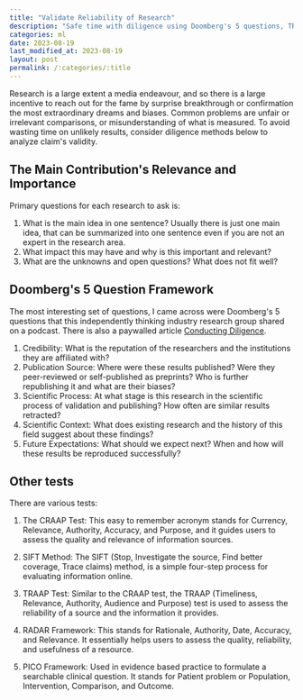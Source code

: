 ```yaml
---
title: "Validate Reliability of Research"
description: "Safe time with diligence using Doomberg's 5 questions, TRAAP Test, CRAAP Test, and RADAR."
categories: ml
date: 2023-08-19
last_modified_at: 2023-08-19
layout: post
permalink: /:categories/:title
---
```


Research is a large extent a media endeavour,
and so there is a large incentive to reach out for the fame by surprise breakthrough or confirmation the most extraordinary dreams and biases.
Common problems are unfair or irrelevant comparisons, or misunderstanding of what is measured.
To avoid wasting time on unlikely results, consider diligence methods below to analyze claim's validity.

## The Main Contribution's Relevance and Importance
Primary questions for each research to ask is:
1. What is the main idea in one sentence? Usually there is just one main idea, that can be summarized into one sentence even if you are not an expert in the research area.
2. What impact this may have and why is this important and relevant?
3. What are the unknowns and open questions? What does not fit well?


## Doomberg's 5 Question Framework
The most interesting set of questions, I came across were Doomberg's 5 questions that this independently thinking industry research group shared on a podcast. There is also a paywalled article [Conducting Diligence](https://doomberg.substack.com/p/conducting-diligence).

1. Credibility: What is the reputation of the researchers and the institutions they are affiliated with?
2. Publication Source: Where were these results published? Were they peer-reviewed or self-published as preprints? Who is further republishing it and what are their biases?
3. Scientific Process: At what stage is this research in the scientific process of validation and publishing? How often are similar results retracted?
4. Scientific Context: What does existing research and the history of this field suggest about these findings?
5. Future Expectations: What should we expect next? When and how will these results be reproduced successfully?


## Other tests

There are various tests:
1. The CRAAP Test: This easy to remember acronym stands for Currency, Relevance, Authority, Accuracy, and Purpose, and it guides users to assess the quality and relevance of information sources.

2. SIFT Method: The SIFT (Stop, Investigate the source, Find better coverage, Trace claims) method, is a simple four-step process for evaluating information online.

3. TRAAP Test: Similar to the CRAAP test, the TRAAP (Timeliness, Relevance, Authority, Audience and Purpose) test is used to assess the reliability of a source and the information it provides.

4. RADAR Framework: This stands for Rationale, Authority, Date, Accuracy, and Relevance. It essentially helps users to assess the quality, reliability, and usefulness of a resource.

5. PICO Framework: Used in evidence based practice to formulate a searchable clinical question. It stands for Patient problem or Population, Intervention, Comparison, and Outcome.